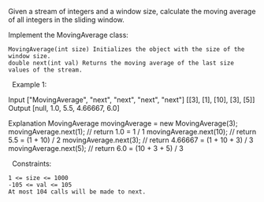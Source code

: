 Given a stream of integers and a window size, calculate the moving average of all integers in the sliding window.

Implement the MovingAverage class:


	MovingAverage(int size) Initializes the object with the size of the window size.
	double next(int val) Returns the moving average of the last size values of the stream.


 
Example 1:

Input
["MovingAverage", "next", "next", "next", "next"]
[[3], [1], [10], [3], [5]]
Output
[null, 1.0, 5.5, 4.66667, 6.0]

Explanation
MovingAverage movingAverage = new MovingAverage(3);
movingAverage.next(1); // return 1.0 = 1 / 1
movingAverage.next(10); // return 5.5 = (1 + 10) / 2
movingAverage.next(3); // return 4.66667 = (1 + 10 + 3) / 3
movingAverage.next(5); // return 6.0 = (10 + 3 + 5) / 3


 
Constraints:


	1 <= size <= 1000
	-105 <= val <= 105
	At most 104 calls will be made to next.

